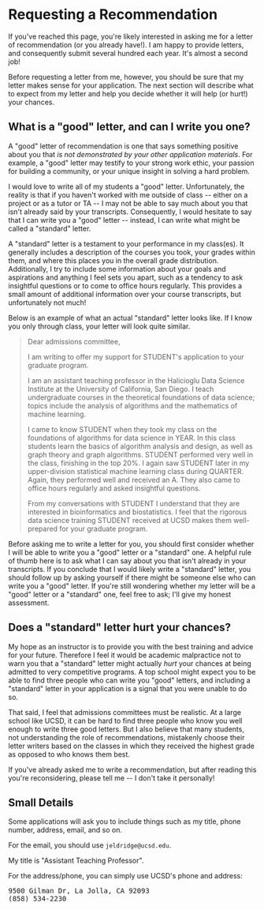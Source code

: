 # Requesting a Recommendation

If you've reached this page, you're likely interested in asking me for a letter
of recommendation (or you already have!). I am happy to provide letters, and
consequently submit several hundred each year. It's almost a second job!

Before requesting a letter from me, however, you should be sure that my letter
makes sense for your application. The next section will describe what to
expect from my letter and help you decide whether it will help (or hurt!) your
chances.

## What is a "good" letter, and can I write you one?

A "good" letter of recommendation is one that says something positive about you
that *is not demonstrated by your other application materials*.  For example, a
"good" letter may testify to your strong work ethic, your passion for building a
community, or your unique insight in solving a hard problem.

I would love to write all of my students a "good" letter. Unfortunately, the
reality is that if you haven't worked with me outside of class -- either on a
project or as a tutor or TA -- I may not be able to say much about you that
isn't already said by your transcripts. Consequently, I would hesitate to say
that I can write you a "good" letter -- instead, I can write what might be
called a "standard" letter.

A "standard" letter is a testament to your performance in my class(es). It
generally includes a description of the courses you took, your grades within
them, and where this places you in the overall grade distribution. Additionally,
I try to include some information about your goals and aspirations and anything
I feel sets you apart, such as a tendency to ask insightful questions or to come
to office hours regularly. This provides a small amount of additional
information over your course transcripts, but unfortunately not much!

Below is an example of what an actual "standard" letter looks like. If I know
you only through class, your letter will look quite similar.

> Dear admissions committee,
>
> I am writing to offer my support for STUDENT's application to your graduate
> program.
>
> I am an assistant teaching professor in the Halicioglu Data Science Institute
> at the University of California, San Diego. I teach undergraduate courses in
> the theoretical foundations of data science; topics include the analysis of
> algorithms and the mathematics of machine learning. 
>
> I came to know STUDENT when they took my class on the foundations of
> algorithms for data science in YEAR. In this class students learn the basics
> of algorithm analysis and design, as well as graph theory and graph
> algorithms. STUDENT performed very well in the class, finishing in the top
> 20%. I again saw STUDENT later in my upper-division statistical machine
> learning class during QUARTER.  Again, they performed well and received an A.
> They also came to office hours regularly and asked insightful questions.
>
> From my conversations with STUDENT I understand that they are interested in
> bioinformatics and biostatistics. I feel that the rigorous data science
> training STUDENT received at UCSD makes them well-prepared for your graduate
> program.

Before asking me to write a letter for you, you should first consider whether I
will be able to write you a "good" letter or a "standard" one. A helpful rule of
thumb here is to ask what I can say about you that isn't already in your
transcripts. If you conclude that I would likely write a "standard" letter, you
should follow up by asking yourself if there might be someone else who can write
you a "good" letter. If you're still wondering whether my letter will be a
"good" letter or a "standard" one, feel free to ask; I'll give my honest
assessment.

## Does a "standard" letter hurt your chances?

My hope as an instructor is to provide you with the best training and advice for
your future. Therefore I feel it would be academic malpractice not to warn you
that a "standard" letter might actually *hurt* your chances at being admitted to
very competitive programs. A top school might expect you to be able to find
three people who can write you "good" letters, and including a "standard" letter
in your application is a signal that you were unable to do so.

That said, I feel that admissions committees must be realistic. At a large
school like UCSD, it can be hard to find three people who know you well enough
to write three good letters. But I also believe that many students, not
understanding the role of recommendations, mistakenly choose their letter
writers based on the classes in which they received the highest grade as opposed
to who knows them best.

If you've already asked me to write a recommendation, but after reading this
you're reconsidering, please tell me -- I don't take it personally!

## Small Details

Some applications will ask you to include things such as my title, phone number,
address, email, and so on.

For the email, you should use `jeldridge@ucsd.edu`.

My title is "Assistant Teaching Professor".

For the address/phone, you can simply use UCSD's phone and address:

<pre>
9500 Gilman Dr, La Jolla, CA 92093
(858) 534-2230
</pre>
